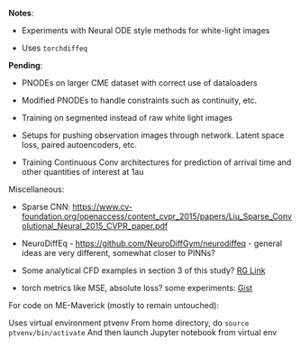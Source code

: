 **Notes**:

- Experiments with Neural ODE style methods for white-light images

- Uses `torchdiffeq`

**Pending**:

- PNODEs on larger CME dataset with correct use of dataloaders

- Modified PNODEs to handle constraints such as continuity, etc.

- Training on segmented instead of raw white light images

- Setups for pushing observation images through network. Latent space loss, paired autoencoders, etc.

- Training Continuous Conv architectures for prediction of arrival time and other quantities of interest at 1au


Miscellaneous:

- Sparse CNN: https://www.cv-foundation.org/openaccess/content_cvpr_2015/papers/Liu_Sparse_Convolutional_Neural_2015_CVPR_paper.pdf

- NeuroDiffEq - https://github.com/NeuroDiffGym/neurodiffeq - general ideas are very different, somewhat closer to PINNs?

- Some analytical CFD examples in section 3 of this study? [RG Link](https://www.researchgate.net/publication/338867908_Artificial_Neutral_Networks_ANNs_Applied_as_CFD_Optimization_Techniques)

- torch metrics like MSE, absolute loss? some experiments: [Gist](https://gist.github.com/aniketjivani/231d63efee9308d8fc1fee7d1cd61bb6)


For code on ME-Maverick (mostly to remain untouched):

Uses virtual environment ptvenv
From home directory, do `source ptvenv/bin/activate`
And then launch Jupyter notebook from virtual env